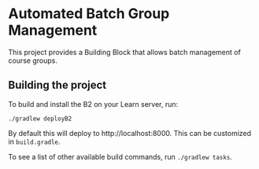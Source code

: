Automated Batch Group Management
================================

This project provides a Building Block that allows batch management of course groups.


Building the project
--------------------

To build and install the B2 on your Learn server, run:

```
./gradlew deployB2
```

By default this will deploy to http://localhost:8000.  This can be customized in `build.gradle`.


To see a list of other available build commands, run `./gradlew tasks`.
